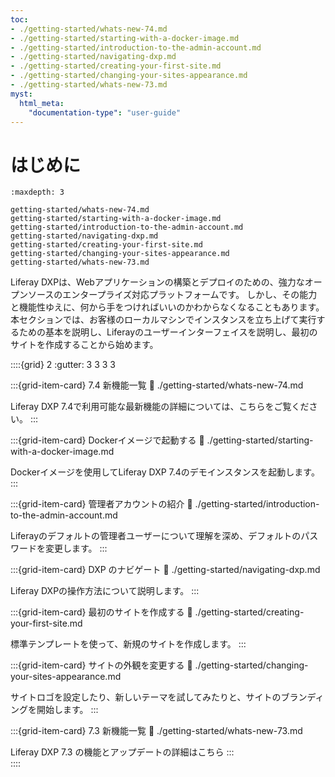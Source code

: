 ```yaml
---
toc:
- ./getting-started/whats-new-74.md
- ./getting-started/starting-with-a-docker-image.md
- ./getting-started/introduction-to-the-admin-account.md
- ./getting-started/navigating-dxp.md
- ./getting-started/creating-your-first-site.md
- ./getting-started/changing-your-sites-appearance.md
- ./getting-started/whats-new-73.md
myst:
  html_meta:
    "documentation-type": "user-guide"
---
```


# はじめに

```{toctree}
:maxdepth: 3

getting-started/whats-new-74.md
getting-started/starting-with-a-docker-image.md
getting-started/introduction-to-the-admin-account.md
getting-started/navigating-dxp.md
getting-started/creating-your-first-site.md
getting-started/changing-your-sites-appearance.md
getting-started/whats-new-73.md
```

Liferay DXPは、Webアプリケーションの構築とデプロイのための、強力なオープンソースのエンタープライズ対応プラットフォームです。 しかし、その能力と機能性ゆえに、何から手をつければいいのかわからなくなることもあります。 本セクションでは、お客様のローカルマシンでインスタンスを立ち上げて実行するための基本を説明し、Liferayのユーザーインターフェイスを説明し、最初のサイトを作成することから始めます。

::::{grid} 2
:gutter: 3 3 3 3

:::{grid-item-card}  7.4 新機能一覧
:link: ./getting-started/whats-new-74.md

Liferay DXP 7.4で利用可能な最新機能の詳細については、こちらをご覧ください。
:::

:::{grid-item-card} Dockerイメージで起動する
:link: ./getting-started/starting-with-a-docker-image.md

Dockerイメージを使用してLiferay DXP 7.4のデモインスタンスを起動します。
:::

:::{grid-item-card} 管理者アカウントの紹介
:link: ./getting-started/introduction-to-the-admin-account.md

Liferayのデフォルトの管理者ユーザーについて理解を深め、デフォルトのパスワードを変更します。
:::

:::{grid-item-card} DXP のナビゲート
:link: ./getting-started/navigating-dxp.md

Liferay DXPの操作方法について説明します。
:::

:::{grid-item-card} 最初のサイトを作成する
:link: ./getting-started/creating-your-first-site.md

標準テンプレートを使って、新規のサイトを作成します。
:::

:::{grid-item-card} サイトの外観を変更する
:link: ./getting-started/changing-your-sites-appearance.md

サイトロゴを設定したり、新しいテーマを試してみたりと、サイトのブランディングを開始します。
:::

:::{grid-item-card} 7.3 新機能一覧
:link: ./getting-started/whats-new-73.md

Liferay DXP 7.3 の機能とアップデートの詳細はこちら
:::  
::::
